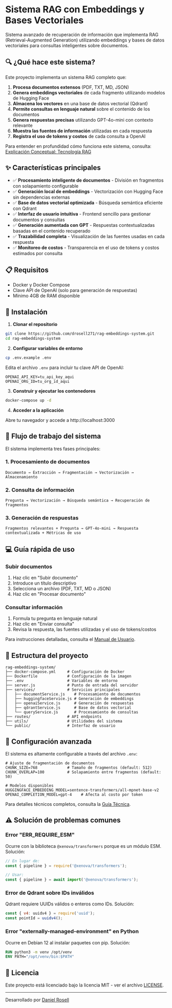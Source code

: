 # Sistema RAG con Embeddings y Bases Vectoriales

Sistema avanzado de recuperación de información que implementa RAG (Retrieval-Augmented Generation) utilizando embeddings y bases de datos vectoriales para consultas inteligentes sobre documentos.

## 🔍 ¿Qué hace este sistema?

Este proyecto implementa un sistema RAG completo que:

1. **Procesa documentos extensos** (PDF, TXT, MD, JSON)
2. **Genera embeddings vectoriales** de cada fragmento utilizando modelos de Hugging Face
3. **Almacena los vectores** en una base de datos vectorial (Qdrant)
4. **Permite consultas en lenguaje natural** sobre el contenido de los documentos
5. **Genera respuestas precisas** utilizando GPT-4o-mini con contexto relevante
6. **Muestra las fuentes de información** utilizadas en cada respuesta
7. **Registra el uso de tokens y costos** de cada consulta a OpenAI

Para entender en profundidad cómo funciona este sistema, consulta: [Explicación Conceptual: Tecnología RAG](docs/RAG-Concepto-Explicacion.md)

## ✨ Características principales

- ✅ **Procesamiento inteligente de documentos** - División en fragmentos con solapamiento configurable
- ✅ **Generación local de embeddings** - Vectorización con Hugging Face sin dependencias externas
- ✅ **Base de datos vectorial optimizada** - Búsqueda semántica eficiente con Qdrant
- ✅ **Interfaz de usuario intuitiva** - Frontend sencillo para gestionar documentos y consultas
- ✅ **Generación aumentada con GPT** - Respuestas contextualizadas basadas en el contenido recuperado
- ✅ **Trazabilidad completa** - Visualización de las fuentes usadas en cada respuesta
- ✅ **Monitoreo de costos** - Transparencia en el uso de tokens y costos estimados por consulta

## 📋 Requisitos

- Docker y Docker Compose
- Clave API de OpenAI (solo para generación de respuestas)
- Mínimo 4GB de RAM disponible

## 🚀 Instalación

1. **Clonar el repositorio**

```bash
git clone https://github.com/drosell271/rag-embeddings-system.git
cd rag-embeddings-system
```

2. **Configurar variables de entorno**

```bash
cp .env.example .env
```

Edita el archivo `.env` para incluir tu clave API de OpenAI:

```
OPENAI_API_KEY=tu_api_key_aqui
OPENAI_ORG_ID=tu_org_id_aqui
```

3. **Construir y ejecutar los contenedores**

```bash
docker-compose up -d
```

4. **Acceder a la aplicación**

Abre tu navegador y accede a http://localhost:3000

## 🔄 Flujo de trabajo del sistema

El sistema implementa tres fases principales:

### 1. Procesamiento de documentos
```
Documento → Extracción → Fragmentación → Vectorización → Almacenamiento
```

### 2. Consulta de información
```
Pregunta → Vectorización → Búsqueda semántica → Recuperación de fragmentos
```

### 3. Generación de respuestas
```
Fragmentos relevantes + Pregunta → GPT-4o-mini → Respuesta contextualizada + Métricas de uso
```

## 💻 Guía rápida de uso

### Subir documentos

1. Haz clic en "Subir documento"
2. Introduce un título descriptivo
3. Selecciona un archivo (PDF, TXT, MD o JSON)
4. Haz clic en "Procesar documento"

### Consultar información

1. Formula tu pregunta en lenguaje natural
2. Haz clic en "Enviar consulta"
3. Revisa la respuesta, las fuentes utilizadas y el uso de tokens/costos

Para instrucciones detalladas, consulta el [Manual de Usuario](docs/Manual-Usuario.md).

## 📂 Estructura del proyecto

```
rag-embeddings-system/
├── docker-compose.yml     # Configuración de Docker
├── Dockerfile             # Configuración de la imagen
├── .env                   # Variables de entorno
├── server.js              # Punto de entrada del servidor
├── services/              # Servicios principales
│   ├── documentService.js    # Procesamiento de documentos
│   ├── huggingfaceService.js # Generación de embeddings
│   ├── openaiService.js      # Generación de respuestas
│   ├── qdrantService.js      # Base de datos vectorial
│   └── queryService.js       # Procesamiento de consultas
├── routes/                # API endpoints
├── utils/                 # Utilidades del sistema
└── public/                # Interfaz de usuario
```

## 🔧 Configuración avanzada

El sistema es altamente configurable a través del archivo `.env`:

```
# Ajuste de fragmentación de documentos
CHUNK_SIZE=768             # Tamaño de fragmentos (default: 512)
CHUNK_OVERLAP=100          # Solapamiento entre fragmentos (default: 50)

# Modelos disponibles
HUGGINGFACE_EMBEDDING_MODEL=sentence-transformers/all-mpnet-base-v2
OPENAI_COMPLETION_MODEL=gpt-4    # Afecta al costo por token
```

Para detalles técnicos completos, consulta la [Guía Técnica](docs/Guia-Tecnica.md).

## ⚠️ Solución de problemas comunes

### Error "ERR_REQUIRE_ESM"

Ocurre con la biblioteca `@xenova/transformers` porque es un módulo ESM. Solución:

```javascript
// En lugar de:
const { pipeline } = require('@xenova/transformers');

// Usar:
const { pipeline } = await import('@xenova/transformers');
```

### Error de Qdrant sobre IDs inválidos

Qdrant requiere UUIDs válidos o enteros como IDs. Solución:

```javascript
const { v4: uuidv4 } = require('uuid');
const pointId = uuidv4();
```

### Error "externally-managed-environment" en Python

Ocurre en Debian 12 al instalar paquetes con pip. Solución:

```dockerfile
RUN python3 -m venv /opt/venv
ENV PATH="/opt/venv/bin:$PATH"
```

## 📄 Licencia

Este proyecto está licenciado bajo la licencia MIT - ver el archivo [LICENSE](LICENSE).

---

Desarrollado por [Daniel Rosell](https://github.com/drosell271)